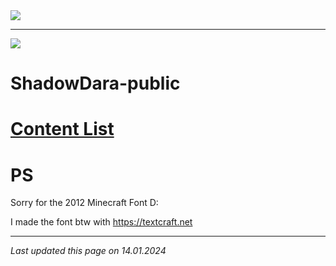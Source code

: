 <!---

If some of the pictures didnt work anymore, here is a backup:

https://github.com/ShadowDara/ShadowDara-prvt-archive/tree/main/picture-backup

--->

<img src="https://i.imgur.com/tT2bCuR.jpeg">

---

<img src="https://i.imgur.com/SOwUXaQ.png">

# ShadowDara-public

# [Content List](sub-files/content-list.md)

# PS

Sorry for the 2012 Minecraft Font D:

I made the font btw with <a href="https://textcraft.net">https://textcraft.net<a>

---

*Last updated this page on 14.01.2024*
